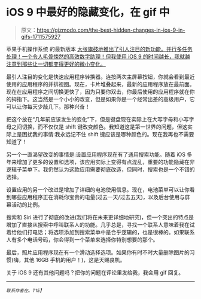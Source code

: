 # iOS 9 中最好的隐藏变化，在 gif 中

> 原文：<https://gizmodo.com/the-best-hidden-changes-in-ios-9-in-gifs-1711575927>

苹果手机操作系统 的最新版本 [大张旗鼓地推出了引人注目的新功能。并行多任务处理！一个令人毛骨悚然的高效数字助理！但我使用 iOS 9 的时间越长，我就越注意到那些让一切都变得更好的微小变化。](https://gizmodo.com/ios-9-smarts-security-and-a-better-siri-1709837924)



最引人注目的变化是快速应用程序转换器。连按两次主屏幕按钮，你就会看到最近使用的应用程序的并排视图。现在，卡片堆叠起来，最新的应用程序放在最前面。现在在应用程序之间切换更快了，因为只要你双击，你最后使用的应用程序就在你的拇指下。这当然是一个小小的改变，但是如果你是一个经常出差的高级用户，它可以让你每天少敲几下。那种兴奋！

把这个放在“几年前应该发生的变化”下，但是键盘现在实际上在大写字母和小写字母之间切换，而不仅仅是 shift 键改变颜色。我知道这是第一世界的问题，但这实际上是困扰我的事情:我永远记不住 shift 键应该是哪种颜色的。现在我再也不需要知道了！

另一个一直渴望改变的事情是:设置应用程序现在有了通用搜索功能。随着 iOS 多年来增加了更多的设置和选项，该应用实际上变得有点混乱，重要的功能隐藏在非逻辑子菜单下。我仍然认为这款应用需要彻底改造，但同时，搜索也是一个不错的选择。

设置应用的另一个改进是增加了详细的电池使用信息。现在，电池菜单可以让你看到哪些应用程序正在消耗你宝贵的电量(过去一天/过去五天)，以及后台使用与屏幕活动的比例。

搜索和 Siri 进行了彻底的改进(我们将在未来更详细地研究)，但一个突出的特点是增加了直接从搜索中呼叫联系人的功能。几乎总是，寻找一个联系人意味着我在试着给他们打电话；将选项添加到搜索菜单中是合乎逻辑的，也是很棒的。如果联系人有多个电话号码，你会得到一个菜单来选择你特别想要的那个。

最后，照片应用程序现在有一个滑动选择选项。如果你有时不时大量删除图片的习惯(嗨，其他 16GB 手机的用户！)，这是天赐良机。

关于 iOS 9 还有其他问题吗？把你的问题在评论里发给我，我会用 gif 回复。

* * *

<small>*联系作者在*</small>[<small></small>](mailto:chris@gizmodo.com)*<small>*。*T15】</small>*
